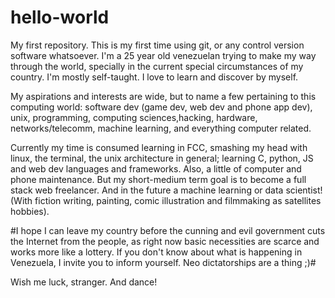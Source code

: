 # hello-world
My first repository.
This is my first time using git, or any control version software whatsoever.
I'm a 25 year old venezuelan trying to make my way through the world, specially in the current special circumstances of my country. I'm mostly self-taught. I love to learn and discover by myself. 

My aspirations and interests are wide, but to name a few pertaining to this computing world: software dev (game dev, web dev and phone app dev), unix, programming, computing sciences,hacking, hardware, networks/telecomm, machine learning, and everything computer related.

Currently my time is consumed learning in FCC, smashing my head with linux, the terminal, the unix architecture in general; learning C, python, JS and web dev languages
and frameworks. Also, a little of computer and phone maintenance. But my short-medium term goal is to become a full stack web freelancer. And in the future a machine learning or data scientist! (With fiction writing, painting, comic illustration and filmmaking as satellites hobbies).

#I hope I can leave my country before the cunning and evil government cuts the Internet from the people, as right now basic necessities are scarce and works more like a lottery. If you don't know about what is happening in Venezuela, I invite you to inform yourself. Neo dictatorships are a thing ;)#

Wish me luck, stranger. And dance!
